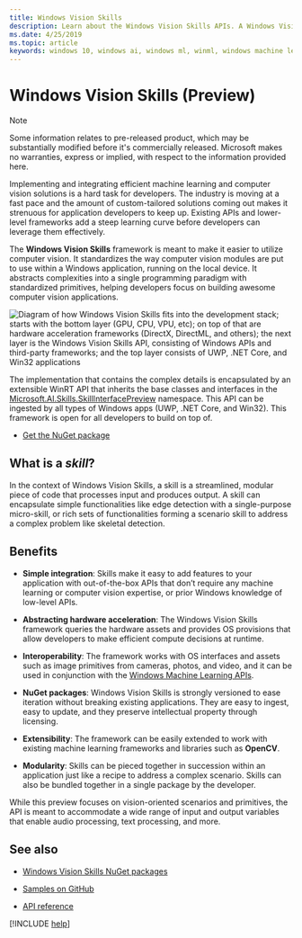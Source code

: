 ```yaml
---
title: Windows Vision Skills
description: Learn about the Windows Vision Skills APIs. A Windows Vision Skill is a streamlined, modular piece of code that processes input and produces output.
ms.date: 4/25/2019
ms.topic: article
keywords: windows 10, windows ai, windows ml, winml, windows machine learning, windows vision skills
---
```


# Windows Vision Skills (Preview)

> [!NOTE]
> Some information relates to pre-released product, which may be substantially modified before it's commercially released. Microsoft makes no warranties, express or implied, with respect to the information provided here.

Implementing and integrating efficient machine learning and computer vision solutions is a hard task for developers. The industry is moving at a fast pace and the amount of custom-tailored solutions coming out makes it strenuous for application developers to keep up. Existing APIs and lower-level frameworks add a steep learning curve before developers can leverage them effectively.

The **Windows Vision Skills** framework is meant to make it easier to utilize computer vision. It standardizes the way computer vision modules are put to use within a Windows application, running on the local device. It abstracts complexities into a single programming paradigm with standardized primitives, helping developers focus on building awesome computer vision applications.

![Diagram of how Windows Vision Skills fits into the development stack; starts with the bottom layer (GPU, CPU, VPU, etc); on top of that are hardware acceleration frameworks (DirectX, DirectML, and others); the next layer is the Windows Vision Skills API, consisting of Windows APIs and third-party frameworks; and the top layer consists of UWP, .NET Core, and Win32 applications](../images/vision-skills-diagram2-wide.png)

The implementation that contains the complex details is encapsulated by an extensible WinRT API that inherits the base classes and interfaces in the [Microsoft.AI.Skills.SkillInterfacePreview](./important-api-concepts.md) namespace. This API can be ingested by all types of Windows apps (UWP, .NET Core, and Win32). This framework is open for all developers to build on top of.

* [Get the NuGet package](https://www.nuget.org/packages/Microsoft.AI.Skills.SkillInterfacePreview/)

## What is a *skill*?

In the context of Windows Vision Skills, a skill is a streamlined, modular piece of code that processes input and produces output. A skill can encapsulate simple functionalities like edge detection with a single-purpose micro-skill, or rich sets of functionalities forming a scenario skill to address a complex problem like skeletal detection.

## Benefits

- **Simple integration**: Skills make it easy to add features to your application with out-of-the-box APIs that don’t require any machine learning or computer vision expertise, or prior Windows knowledge of low-level APIs.

- **Abstracting hardware acceleration**: The Windows Vision Skills framework queries the hardware assets and provides OS provisions that allow developers to make efficient compute decisions at runtime.

- **Interoperability**: The framework works with OS interfaces and assets such as image primitives from cameras, photos, and video, and it can be used in conjunction with the [Windows Machine Learning APIs](../windows-ml/overview.md).

- **NuGet packages**: Windows Vision Skills is strongly versioned to ease iteration without breaking existing applications. They are easy to ingest, easy to update, and they preserve intellectual property through licensing.

- **Extensibility**: The framework can be easily extended to work with existing machine learning frameworks and libraries such as **OpenCV**.

- **Modularity**: Skills can be pieced together in succession within an application just like a recipe to address a complex scenario. Skills can also be bundled together in a single package by the developer.

While this preview focuses on vision-oriented scenarios and primitives, the API is meant to accommodate a wide range of input and output variables that enable audio processing, text processing, and more.

## See also

- [Windows Vision Skills NuGet packages](https://www.nuget.org/profiles/VisionSkills)

- [Samples on GitHub](https://github.com/Microsoft/WindowsVisionSkillsPreview)

- [API reference](./important-api-concepts.md)

[!INCLUDE [help](../includes/get-help-vision.md)]
